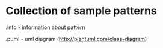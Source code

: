 # Collection of sample patterns

.info - information about pattern

.puml - uml diagram (http://plantuml.com/class-diagram)